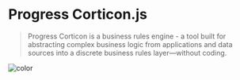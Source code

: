 <h1 id="cover-heading">
  Progress Corticon.js  
</h1>


>    Progress Corticon is a business rules engine - a tool built for abstracting complex business logic from applications and data sources into a discrete business rules layer—without coding. 


<!-- TODO: Set your background color or image. -->
![color](#b3d9f8)
